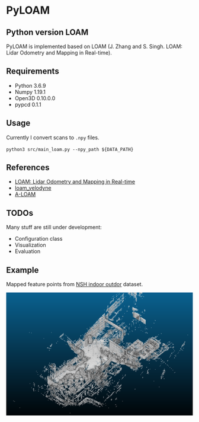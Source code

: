# PyLOAM
## Python version LOAM

PyLOAM is implemented based on LOAM (J. Zhang and S. Singh. LOAM: Lidar Odometry and Mapping in Real-time). 


## Requirements
- Python 3.6.9
- Numpy 1.19.1
- Open3D 0.10.0.0
- pypcd 0.1.1

## Usage

Currently I convert scans to `.npy` files.

`python3 src/main_loam.py --npy_path ${DATA_PATH}`

## References
- [LOAM: Lidar Odometry and Mapping in Real-time](https://frc.ri.cmu.edu/~zhangji/publications/JFR_2018.pdf)
- [loam_velodyne](https://github.com/daobilige-su/loam_ve)
- [A-LOAM](https://github.com/HKUST-Aerial-Robotics/A-LOAM)

## TODOs

Many stuff are still under development:

- Configuration class
- Visualization
- Evaluation

## Example

Mapped feature points from [NSH indoor outdor](http://wiki.ros.org/loam_velodyne) dataset.

![](example.png)